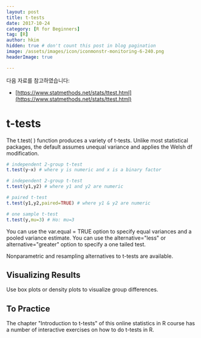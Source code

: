 ```yaml
---
layout: post  
title: t-tests
date: 2017-10-24  
category: [R for Beginners]  
tag: [R]  
author: hkim  
hidden: true # don't count this post in blog pagination  
image: /assets/images/icon/iconmonstr-monitoring-6-240.png
headerImage: true

---
```


다음 자료를 참고하였습니다:  
- [https://www.statmethods.net/stats/ttest.html](https://www.statmethods.net/stats/ttest.html)

# t-tests

The t.test( ) function produces a variety of t-tests. Unlike most statistical packages, the default assumes unequal variance and applies the Welsh df modification.

```r
# independent 2-group t-test
t.test(y~x) # where y is numeric and x is a binary factor

# independent 2-group t-test
t.test(y1,y2) # where y1 and y2 are numeric

# paired t-test
t.test(y1,y2,paired=TRUE) # where y1 & y2 are numeric

# one sample t-test
t.test(y,mu=3) # Ho: mu=3
```

You can use the var.equal = TRUE option to specify equal variances and a pooled variance estimate. You can use the alternative="less" or alternative="greater" option to specify a one tailed test.

Nonparametric and resampling alternatives to t-tests are available.

## Visualizing Results
Use box plots or density plots to visualize group differences.

## To Practice
The chapter "Introduction to t-tests" of this online statistics in R course has a number of interactive exercises on how to do t-tests in R.
